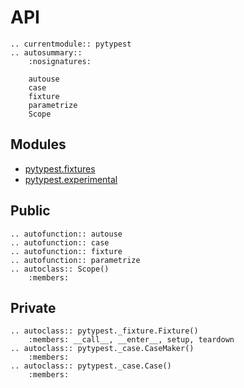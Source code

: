 # API

```{eval-rst}
.. currentmodule:: pytypest
.. autosummary::
    :nosignatures:

    autouse
    case
    fixture
    parametrize
    Scope
```

## Modules

+ [pytypest.fixtures](./fixtures.md)
+ [pytypest.experimental](./experimental.md)

## Public

```{eval-rst}
.. autofunction:: autouse
.. autofunction:: case
.. autofunction:: fixture
.. autofunction:: parametrize
.. autoclass:: Scope()
    :members:
```

## Private

```{eval-rst}
.. autoclass:: pytypest._fixture.Fixture()
    :members: __call__, __enter__, setup, teardown
.. autoclass:: pytypest._case.CaseMaker()
    :members:
.. autoclass:: pytypest._case.Case()
    :members:
```
